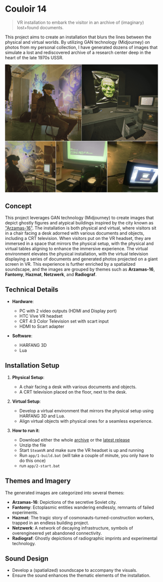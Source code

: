 # Couloir 14

> VR installation to embark the visitor in an archive of (imaginary) lost+found documents.

This project aims to create an installation that blurs the lines between the physical and virtual worlds. By utilizing GAN technology (Midjourney) on photos from my personal collection, I have generated dozens of images that simulate a lost and rediscovered archive of a research center deep in the heart of the late 1970s USSR.

![Couloir 14, hero image](img/hero_image_00.png)

## Concept

This project leverages GAN technology (Midjourney) to create images that depict ghostly figures and atypical buildings inspired by the city known as ["Arzamas-16"](https://en.wikipedia.org/wiki/Sarov). The installation is both physical and virtual, where visitors sit in a chair facing a desk adorned with various documents and objects, including a CRT television. When visitors put on the VR headset, they are immersed in a space that mirrors the physical setup, with the physical and virtual tables aligning to enhance the immersive experience. The virtual environment elevates the physical installation, with the virtual television displaying a series of documents and generated photos projected on a giant screen in VR. This experience is further enriched by a spatialized soundscape, and the images are grouped by themes such as **Arzamas-16**, **Fantomy**, **Hazmat**, **Netzwerk**, and **Radiograf**.

## Technical Details

- **Hardware**: 
  - PC with 2 video outputs (HDMI and Display port)
  - HTC Vive VR headset
  - CRT 4:3 Color Television set with scart input
  - HDMI to Scart adapter

- **Software**: 
  - HARFANG 3D
  - Lua

## Installation Setup

1. **Physical Setup**:
    - A chair facing a desk with various documents and objects.
    - A CRT television placed on the floor, next to the desk.

2. **Virtual Setup**:
    - Develop a virtual environment that mirrors the physical setup using HARFANG 3D and Lua.
    - Align virtual objects with physical ones for a seamless experience.
  
3. **How to run it**:
    - Download either the whole [archive](https://github.com/astrofra/art-couloir-14/archive/refs/heads/main.zip) or the [latest release](https://github.com/astrofra/art-couloir-14/releases)
    - Unzip the file
    - Start `SteamVR` and make sure the VR headset is up and running
    - Run `app/1-build.bat` (will take a couple of minute, you only have to do this once)
    - run `app/2-start.bat`

## Themes and Imagery

The generated images are categorized into several themes:
- **Arzamas-16**: Depictions of the secretive Soviet city.
- **Fantomy**: Ectoplasmic entities wandering endlessly, remnants of failed experiments.
- **Hazmat**: The tragic story of cosmonauts-turned-construction workers, trapped in an endless building project.
- **Netzwerk**: A network of decaying infrastructure, symbols of overengineered yet abandoned connectivity.
- **Radiograf**: Ghostly depictions of radiographic imprints and experimental technology.

## Sound Design

- Develop a (spatialized) soundscape to accompany the visuals.
- Ensure the sound enhances the thematic elements of the installation.
